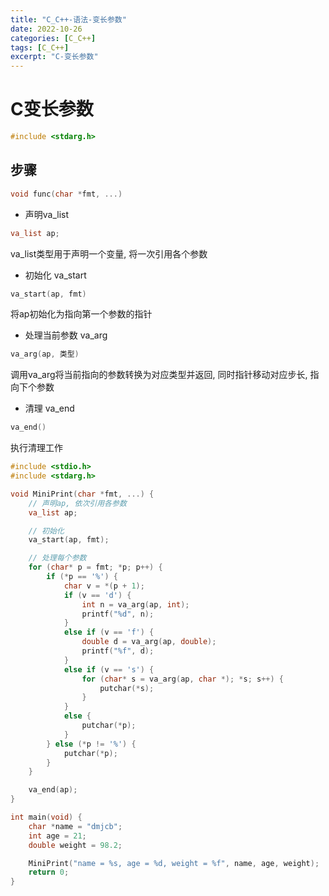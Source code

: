```yaml
---
title: "C_C++-语法-变长参数"
date: 2022-10-26
categories: [C_C++]
tags: [C_C++]
excerpt: "C-变长参数"
---
```


# C变长参数

```c
#include <stdarg.h>
```

## 步骤

```c++
void func(char *fmt, ...)
```

- 声明va_list

```c++
va_list ap;
```

va_list类型用于声明一个变量, 将一次引用各个参数

- 初始化 va_start

```c++
va_start(ap, fmt)
```

将ap初始化为指向第一个参数的指针

- 处理当前参数 va_arg

```c++
va_arg(ap, 类型)
```

调用va_arg将当前指向的参数转换为对应类型并返回, 同时指针移动对应步长, 指向下个参数

- 清理 va_end

```c++
va_end()
```

执行清理工作

```c++
#include <stdio.h>
#include <stdarg.h>

void MiniPrint(char *fmt, ...) {
    // 声明ap, 依次引用各参数
    va_list ap;

    // 初始化
    va_start(ap, fmt);

    // 处理每个参数
    for (char* p = fmt; *p; p++) {
        if (*p == '%') {
            char v = *(p + 1);
            if (v == 'd') {
                int n = va_arg(ap, int);
                printf("%d", n);
            }
            else if (v == 'f') {
                double d = va_arg(ap, double);
                printf("%f", d);
            }
            else if (v == 's') {
                for (char* s = va_arg(ap, char *); *s; s++) {
                    putchar(*s);
                }
            }
            else {
                putchar(*p);
            }
        } else (*p != '%') {
            putchar(*p);
        } 
    }

    va_end(ap);
}

int main(void) {
    char *name = "dmjcb";
    int age = 21;
    double weight = 98.2;

    MiniPrint("name = %s, age = %d, weight = %f", name, age, weight);
    return 0;
}
```
